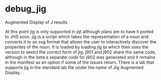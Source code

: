 # debug_jig
Augmented Display of J results

At this point jig is only supported in jqt although plans are to have it ported to JHS soon.
jig is a script which takes the representation of a noun and converts it to an svg format that allows the user to interactively discover the properites of the noun.
It is loaded by loading jig.ijs which then uses the version to seelct the correct form of jig. j901 and j902 share the same code, although in the beta a separate code for j902 
was generated and it remains in the manifest as an option if some of the issues return.
There is a lab that supports jig in the standard lab file under the name of Jig Augmented Display.
